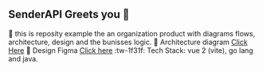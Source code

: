 ## SenderAPI Greets you 👋

🙋‍  this is reposity example the an organization product with diagrams flows, architecture, design and the bunisses logic.
🍿 Architecture diagram [Click Here](https://drive.google.com/file/d/14nAXHVrALYPtArxSQmNMAn2Hy-ghLpiV/view?usp=sharing)
🧙 Design Figma [Click here](https://www.figma.com/file/ynUnpzXSj8zIJN4ebKvBkH/senderAPI?node-id=0%3A1&t=AJghJEly8Mlt3pds-1)
:tw-1f31f: Tech Stack: vue 2 (vite),  go lang and java.

